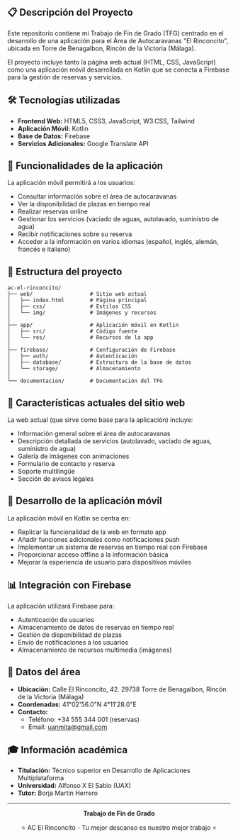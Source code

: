 ## 📋 Descripción del Proyecto

Este repositorio contiene mi Trabajo de Fin de Grado (TFG) centrado en el desarrollo de una aplicación para el Área de Autocaravanas "El Rinconcito", ubicada en Torre de Benagalbon, Rincón de la Victoria (Málaga).

El proyecto incluye tanto la página web actual (HTML, CSS, JavaScript) como una aplicación móvil desarrollada en Kotlin que se conecta a Firebase para la gestión de reservas y servicios.

## 🛠️ Tecnologías utilizadas

- **Frontend Web:** HTML5, CSS3, JavaScript, W3.CSS, Tailwind
- **Aplicación Móvil:** Kotlin
- **Base de Datos:** Firebase
- **Servicios Adicionales:** Google Translate API

## 📱 Funcionalidades de la aplicación

La aplicación móvil permitirá a los usuarios:

- Consultar información sobre el área de autocaravanas
- Ver la disponibilidad de plazas en tiempo real
- Realizar reservas online
- Gestionar los servicios (vaciado de aguas, autolavado, suministro de agua)
- Recibir notificaciones sobre su reserva
- Acceder a la información en varios idiomas (español, inglés, alemán, francés e italiano)

## 📂 Estructura del proyecto

```
ac-el-rinconcito/
├── web/                  # Sitio web actual
│   ├── index.html        # Página principal
│   ├── css/              # Estilos CSS
│   └── img/              # Imágenes y recursos
│
├── app/                  # Aplicación móvil en Kotlin
│   ├── src/              # Código fuente
│   └── res/              # Recursos de la app
│
├── firebase/             # Configuración de Firebase
│   ├── auth/             # Autenticación
│   ├── database/         # Estructura de la base de datos
│   └── storage/          # Almacenamiento
│
└── documentacion/        # Documentación del TFG
```

## 🌟 Características actuales del sitio web

La web actual (que sirve como base para la aplicación) incluye:

- Información general sobre el área de autocaravanas
- Descripción detallada de servicios (autolavado, vaciado de aguas, suministro de agua)
- Galería de imágenes con animaciones
- Formulario de contacto y reserva
- Soporte multilingüe
- Sección de avisos legales

## 📱 Desarrollo de la aplicación móvil

La aplicación móvil en Kotlin se centra en:

- Replicar la funcionalidad de la web en formato app
- Añadir funciones adicionales como notificaciones push
- Implementar un sistema de reservas en tiempo real con Firebase
- Proporcionar acceso offline a la información básica
- Mejorar la experiencia de usuario para dispositivos móviles

## 📊 Integración con Firebase

La aplicación utilizará Firebase para:

- Autenticación de usuarios
- Almacenamiento de datos de reservas en tiempo real
- Gestión de disponibilidad de plazas
- Envío de notificaciones a los usuarios
- Almacenamiento de recursos multimedia (imágenes)

## 📍 Datos del área

- **Ubicación:** Calle El Rinconcito, 42. 29738 Torre de Benagalbon, Rincón de la Victoria (Málaga)
- **Coordenadas:** 41°02'56.0"N 4°11'28.0"E
- **Contacto:** 
  - Teléfono: +34 555 344 001 (reservas)
  - Email: uanmita@gmail.com

## 🎓 Información académica

- **Titulación:** Técnico superior en Desarrollo de Aplicaciones Multiplataforma
- **Universidad:** Alfonso X El Sabio (UAX)
- **Tutor:** Borja Martin Herrero

---

<div align="center">
  
**Trabajo de Fin de Grado**

⭐ AC El Rinconcito - Tu mejor descanso es nuestro mejor trabajo ⭐

</div>
